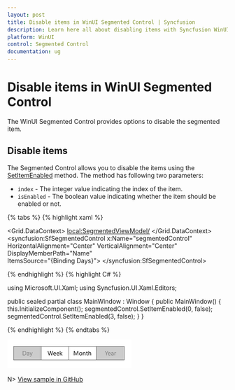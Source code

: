 ```yaml
---
layout: post
title: Disable items in WinUI Segmented Control | Syncfusion
description: Learn here all about disabling items with Syncfusion WinUI Segmented Control (SfSegmentedControl), its elements, and more.
platform: WinUI
control: Segmented Control
documentation: ug
---
```


# Disable items in WinUI Segmented Control

The WinUI Segmented Control provides options to disable the segmented item.

## Disable items

The Segmented Control allows you to disable the items using the [SetItemEnabled](https://help.syncfusion.com/cr/winui/Syncfusion.UI.Xaml.Editors.SfSegmentedControl.html#Syncfusion_UI_Xaml_Editors_SfSegmentedControl_SetItemEnabled_System_Int32_System_Boolean_) method. The method has following two parameters:

* `index` - The integer value indicating the index of the item.
* `isEnabled` - The boolean value indicating whether the item should be enabled or not.

{% tabs %}
{% highlight xaml %}

<Window
    x:Class="GettingStarted.MainWindow"
    xmlns="http://schemas.microsoft.com/winfx/2006/xaml/presentation"
    xmlns:x="http://schemas.microsoft.com/winfx/2006/xaml"
    xmlns:local="using:GettingStarted"
    xmlns:d="http://schemas.microsoft.com/expression/blend/2008"
    xmlns:mc="http://schemas.openxmlformats.org/markup-compatibility/2006" 
    xmlns:syncfusion="using:Syncfusion.UI.Xaml.Editors" 
    mc:Ignorable="d">
    <Grid>
        <Grid.DataContext>
            <local:SegmentedViewModel/>
        </Grid.DataContext>
        <syncfusion:SfSegmentedControl x:Name="segmentedControl"
                                    HorizontalAlignment="Center"
                                    VerticalAlignment="Center"
                                    DisplayMemberPath="Name"   
                                    ItemsSource="{Binding Days}">
        </syncfusion:SfSegmentedControl>
    </Grid>
</Window>

{% endhighlight %}
{% highlight C# %} 

using Microsoft.UI.Xaml;
using Syncfusion.UI.Xaml.Editors;

public sealed partial class MainWindow : Window
{
    public MainWindow()
    {
        this.InitializeComponent();
        segmentedControl.SetItemEnabled(0, false);
        segmentedControl.SetItemEnabled(3, false);
    }
}

{% endhighlight %}
{% endtabs %} 

![WinUI Segmented Control with disable items](Disable_Images/winui-segmented-control-disable-items.png)

N> [View sample in GitHub](https://github.com/SyncfusionExamples/syncfusion-winui-segmentedcontrol-examples/tree/main/Samples/Disable-Items)

